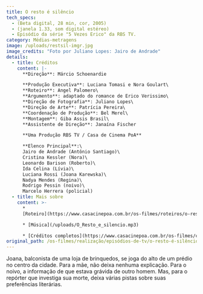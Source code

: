 ```yaml
---
title: O resto é silêncio
tech_specs:
  - (Beta digital, 28 min, cor, 2005)
  - (janela 1.33, som digital estéreo)
  - Episódio da série "5 Vezes Erico" da RBS TV.
category: Médias-metragens
image: /uploads/restsil-imgr.jpg
image_credits: "Foto por Juliano Lopes: Jairo de Andrade"
details:
  - title: Créditos
    content: |-
      **Direção**: Márcio Schoenardie

      **Produção Executiva**: Luciana Tomasi e Nora Goulart\
      **Roteiro**: Angel Palomero\
      **Argumento**: adaptado do romance de Erico Verissimo\
      **Direção de Fotografia**: Juliano Lopes\
      **Direção de Arte**: Patrícia Pereira\
      **Coordenação de Produção**: Bel Merel\
      **Montagem**: Giba Assis Brasil\
      **Assistente de Direção**: Janaína Fischer

      **Uma Produção RBS TV / Casa de Cinema PoA**

      **Elenco Principal**:\
      Jairo de Andrade (Antônio Santiago)\
      Cristina Kessler (Nora)\
      Leonardo Barison (Roberto)\
      Ida Celina (Lívia)\
      Luciana Rossi (Joana Karewska)\
      Nadya Mendes (Regina)\
      Rodrigo Pessin (noivo)\
      Marcelo Herrera (policial)
  - title: Mais sobre
    content: >-
      *
      [Roteiro](https://www.casacinepoa.com.br/os-filmes/roteiros/o-resto-é-silêncio.html)

      * [Música](/uploads/O_Resto_e_silencio.mp3)

      * [Créditos completos](https://www.casacinepoa.com.br/os-filmes/créditos/o-resto-é-silêncio.html)
original_path: /os-filmes/realização/episódios-de-tv/o-resto-é-silêncio.html
---
```

Joana, balconista de uma loja de brinquedos, se joga do alto de um prédio no centro da cidade. Para a mãe, não deixa nenhuma explicação. Para o noivo, a informação de que estava grávida de outro homem. Mas, para o repórter que investiga sua morte, deixa várias pistas sobre suas preferências literárias.